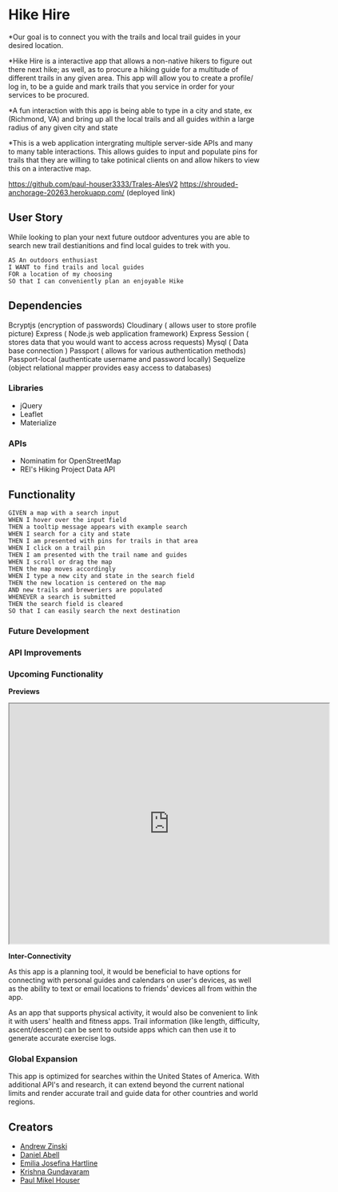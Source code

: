 # Hike Hire

*Our goal is to connect you with the trails and local trail guides in your desired location.

 

*Hike Hire is a interactive app that allows a non-native hikers to figure out there next hike; as well, as to procure a hiking guide for a multitude of different trails in any given area.  This app will allow you to create a profile/ log in, to be a guide and mark trails that you service in order for your services to be procured. 

 
*A fun interaction with this app is being able to type in a city and state, ex (Richmond, VA) and bring up all the local trails and all guides within a large radius of any given city and state 

*This is a web application intergrating multiple server-side APIs and many to many table interactions. This allows guides to input and populate pins for trails that they are willing to take potinical clients on and allow hikers to view this on a interactive map.


https://github.com/paul-houser3333/Trales-AlesV2
https://shrouded-anchorage-20263.herokuapp.com/    (deployed link)

## User Story

While looking to plan your next future outdoor adventures you are able to search new trail 
destianitions and find local guides to trek with you. 

```
AS An outdoors enthusiast
I WANT to find trails and local guides
FOR a location of my choosing
SO that I can conveniently plan an enjoyable Hike
```

## Dependencies 
Bcryptjs (encryption of passwords)
Cloudinary ( allows user to store profile picture)
Express ( Node.js web application framework)
Express Session ( stores data that you would want to access across requests)
Mysql ( Data base connection )
Passport ( allows for various authentication methods)
Passport-local (authenticate username and password locally)
Sequelize (object relational mapper provides easy access to databases)

### Libraries

- jQuery
- Leaflet
- Materialize

### APIs

- Nominatim for OpenStreetMap
- REI's Hiking Project Data API


## Functionality

```
GIVEN a map with a search input
WHEN I hover over the input field
THEN a tooltip message appears with example search 
WHEN I search for a city and state
THEN I am presented with pins for trails in that area
WHEN I click on a trail pin
THEN I am presented with the trail name and guides
WHEN I scroll or drag the map
THEN the map moves accordingly
WHEN I type a new city and state in the search field
THEN the new location is centered on the map
AND new trails and breweriers are populated
WHENEVER a search is submitted
THEN the search field is cleared
SO that I can easily search the next destination
```
### Future Development 

### API Improvements

### Upcoming Functionality

**Previews**
<iframe src="https://drive.google.com/file/d/1Me9bYWa_Q0WJyCTORq8Nj3yXgu1oR40Z/preview" width="640" height="480"></iframe>

**Inter-Connectivity**

As this app is a planning tool, it would be beneficial to have options for connecting with personal guides and calendars on user's devices, as well as the ability to text or email locations to friends' devices all from within the app. 

As an app that supports physical activity, it would also be convenient to link it with users' health and fitness apps. Trail information (like length, difficulty, ascent/descent) can be sent to outside apps which can then use it to generate accurate exercise logs.

### Global Expansion

This app is optimized for searches within the United States of America. With additional API's and research, it can extend beyond the current national limits and render accurate trail and guide data for other countries and world regions.

## Creators

- [Andrew Zinski](https://github.com/AZGchip "Visit Andrew's GitHub")
- [Daniel Abell](https://github.com/dmabell693 "Visit Daniel's GitHub")
- [Emilia Josefina Hartline](https://github.com/emijoha "Visit Emilia's GitHub")
- [Krishna Gundavaram](https://github.com/deepakgundavaram "Visit Krishna GitHub")
- [Paul Mikel Houser](https://github.com/paul-houser3333 "Visit Mike's GitHub")

